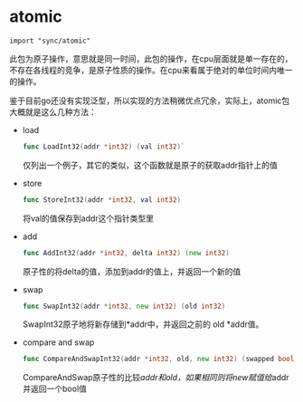 # atomic
`import "sync/atomic"`

此包为原子操作，意思就是同一时间，此包的操作，在cpu层面就是单一存在的，不存在各线程的竞争，是原子性质的操作。在cpu来看属于绝对的单位时间内唯一的操作。

鉴于目前go还没有实现泛型，所以实现的方法稍微优点冗余，实际上，atomic包大概就是这么几种方法：

- load
    ```go
    func LoadInt32(addr *int32) (val int32)`
    ```
    仅列出一个例子，其它的类似，这个函数就是原子的获取addr指针上的值
    
- store 

    ```go
    func StoreInt32(addr *int32, val int32)
    ```
    将val的值保存到addr这个指针类型里
- add 
    ```go
    func AddInt32(addr *int32, delta int32) (new int32)
    ```
    原子性的将delta的值，添加到addr的值上，并返回一个新的值
- swap 
    ```go
    func SwapInt32(addr *int32, new int32) (old int32)
    ```
    SwapInt32原子地将新存储到*addr中，并返回之前的 old *addr值。
- compare and swap
    ```go
    func CompareAndSwapInt32(addr *int32, old, new int32) (swapped bool)
    ```
    CompareAndSwap原子性的比较*addr和old，如果相同则将new赋值给*addr并返回一个bool值


